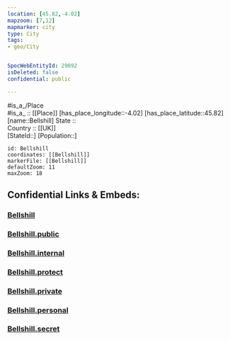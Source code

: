 ```yaml
---
location: [45.82,-4.02] 
mapzoom: [7,12] 
mapmarker: city 
type: City
tags:
- geo/City


SpocWebEntityId: 29092
isDeleted: false
confidential: public

---
```

#is_a_/Place  
#is_a_ :: [[Place]] 
[has_place_longitude::-4.02] 
[has_place_latitude::45.82] 
[name::Bellshill] 
State ::  
Country :: [[UK]]  
[StateId::] 
[Population::] 



```leaflet
id: Bellshill
coordinates: [[Bellshill]] 
markerFile: [[Bellshill]] 
defaultZoom: 11 
maxZoom: 18
```


## Confidential Links & Embeds: 

### [Bellshill](/_Standards/Earth/Continent/Europe/Europe~North/UK/City/Bellshill.md) 

### [Bellshill.public](/_public/Earth/Continent/Europe/Europe~North/UK/City/Bellshill.public.md) 

### [Bellshill.internal](/_internal/Earth/Continent/Europe/Europe~North/UK/City/Bellshill.internal.md) 

### [Bellshill.protect](/_protect/Earth/Continent/Europe/Europe~North/UK/City/Bellshill.protect.md) 

### [Bellshill.private](/_private/Earth/Continent/Europe/Europe~North/UK/City/Bellshill.private.md) 

### [Bellshill.personal](/_personal/Earth/Continent/Europe/Europe~North/UK/City/Bellshill.personal.md) 

### [Bellshill.secret](/_secret/Earth/Continent/Europe/Europe~North/UK/City/Bellshill.secret.md)

